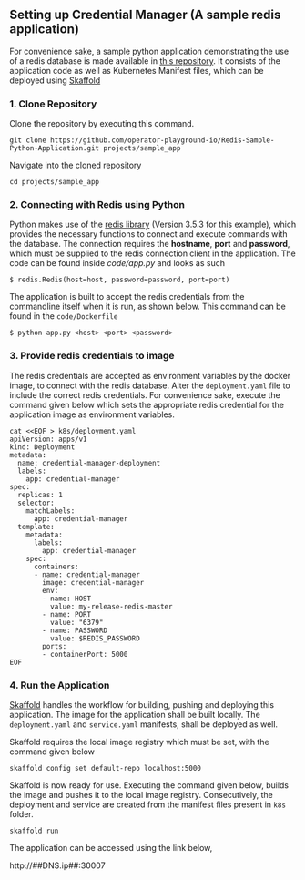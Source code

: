 
## Setting up Credential Manager (A sample redis application)

<p>For convenience sake, a sample python application demonstrating the use of a redis database is made available in <a href="https://github.com/operator-playground-io/Redis-Sample-Python-Application.git">this repository</a>. It consists of the application code as well as Kubernetes Manifest files, which can be deployed using <a href="https://skaffold.dev/">Skaffold</a></p>

### 1. Clone Repository

Clone the repository by executing this command.

```execute
git clone https://github.com/operator-playground-io/Redis-Sample-Python-Application.git projects/sample_app
```

Navigate into the cloned repository

```execute
cd projects/sample_app
```

### 2. Connecting with Redis using Python
<p>Python makes use of the <a href="https://pypi.org/project/redis/">redis library</a> (Version 3.5.3 for this example), which provides the necessary functions to connect and execute commands with the database. The connection requires the <b>hostname</b>, <b>port</b> and <b>password</b>, which must be supplied to the redis connection client in the application. The code can be found inside <i>code/app.py</i> and looks as such</p>

```copycommand
$ redis.Redis(host=host, password=password, port=port)
```

The application is built to accept the redis credentials from the commandline itself when it is run, as shown below. This command can be found in the `code/Dockerfile`

```copycommand
$ python app.py <host> <port> <password>
```

### 3. Provide redis credentials to image
The redis credentials are accepted as environment variables by the docker image, to connect with the redis database. Alter the `deployment.yaml` file to include the correct redis credentials. For convenience sake, execute the command given below which sets the appropriate redis credential for the application image as environment variables.

```execute
cat <<EOF > k8s/deployment.yaml
apiVersion: apps/v1
kind: Deployment
metadata:
  name: credential-manager-deployment
  labels:
    app: credential-manager
spec:
  replicas: 1
  selector:
    matchLabels:
      app: credential-manager
  template:
    metadata:
      labels:
        app: credential-manager
    spec:
      containers:
      - name: credential-manager
        image: credential-manager
        env:
        - name: HOST
          value: my-release-redis-master
        - name: PORT
          value: "6379"
        - name: PASSWORD
          value: $REDIS_PASSWORD
        ports:
        - containerPort: 5000
EOF
```

### 4. Run the Application

<a href="https://skaffold.dev/">Skaffold</a> handles the workflow for building, pushing and deploying this application. The image for the application shall be built locally. The `deployment.yaml` and `service.yaml` manifests, shall be deployed as well.

Skaffold requires the local image registry which must be set, with the command given below

```execute
skaffold config set default-repo localhost:5000
```

Skaffold is now ready for use. Executing the command given below, builds the image and pushes it to the local image registry. Consecutively, the deployment and service are created from the manifest files present in `k8s` folder. 

```execute
skaffold run
```

The application can be accessed using the link below, 

http://##DNS.ip##:30007
